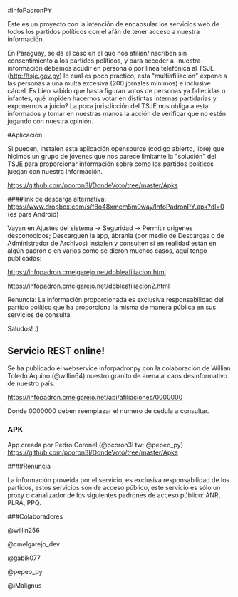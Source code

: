 #InfoPadronPY

Este es un proyecto con la intención de encapsular los servicios web de todos los partidos políticos con el afán de tener acceso a nuestra información.

En Paraguay, se dá el caso en el que nos afilian/inscriben sin consentimiento a los partidos políticos, y para acceder a -nuestra- información debemos acudir en persona o por línea telefónica al TSJE (http://tsje.gov.py) lo cual es poco práctico; esta "multiafiliación" expone a las personas a una multa excesiva (200 jornales minimos) e inclusive cárcel. Es bien sabido que hasta figuran votos de personas ya fallecidas o infantes, qué impiden hacernos votar en distintas internas partidarias y exponernos a juicio? La poca jurisdicción del TSJE nos obliga a estar informados y tomar en nuestras manos la acción de verificar que no estén jugando con nuestra opinión.

#Aplicación

Si pueden, instalen esta aplicación opensource (codigo abierto, libre) que hicimos un grupo de jóvenes que nos parece limitante la "solución" del TSJE para proporcionar información sobre como los partidos políticos juegan con nuestra información.

https://github.com/pcoron3l/DondeVoto/tree/master/Apks

####link de descarga alternativa:
https://www.dropbox.com/s/f8o48xmem5m0way/InfoPadronPY.apk?dl=0 (es para Android)

Vayan en Ajustes del sistema -> Seguridad -> Permitir origenes desconocidos; Descarguen la app, ábranla (por medio de Descargas o de Administrador de Archivos) instalen y consulten si en realidad están en algún padrón o en varios como se dieron muchos casos, aquí tengo publicados:

https://infopadron.cmelgarejo.net/dobleafiliacion.html

https://infopadron.cmelgarejo.net/dobleafiliacion2.html

Renuncia: La información proporcionada es exclusiva responsabilidad del partido político que ha proporciona la misma de manera pública en sus servicios de consulta.

Saludos! :)

## Servicio REST online!

Se ha publicado el webservice inforpadronpy con la colaboración de Willian Toledo Aquino (@willin64) nuestro granito de arena al caos desinformativo de nuestro país.

https://infopadron.cmelgarejo.net/api/afiliaciones/0000000 

Donde 0000000 deben reemplazar el numero de cedula a consultar.

### APK

App creada por Pedro Coronel (@pcoron3l tw: @pepeo_py)
https://github.com/pcoron3l/DondeVoto/tree/master/Apks

####Renuncia

La información proveida por el servicio, es exclusiva responsabilidad de los partidos, estos servicios son de acceso público, este servicio es sólo un proxy o canalizador de los siguientes padrones de acceso público: ANR, PLRA, PPQ.

###Colaboradores

@willin256

@cmelgarejo_dev

@gabik077

@pepeo_py

@iMalignus
